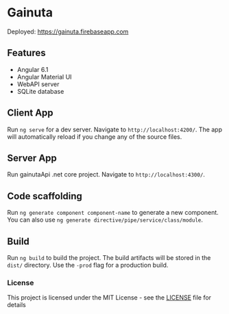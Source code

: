 # Gainuta

Deployed: https://gainuta.firebaseapp.com

## Features
- Angular 6.1
- Angular Material UI
- WebAPI server
- SQLite database


## Client App
Run `ng serve` for a dev server. Navigate to `http://localhost:4200/`. The app will automatically reload if you change any of the source files.

## Server App
Run gainutaApi .net core project. Navigate to `http://localhost:4300/`.

## Code scaffolding

Run `ng generate component component-name` to generate a new component. You can also use `ng generate directive/pipe/service/class/module`.

## Build

Run `ng build` to build the project. The build artifacts will be stored in the `dist/` directory. Use the `-prod` flag for a production build.

### License

This project is licensed under the MIT License - see the [LICENSE](LICENSE) file for details
